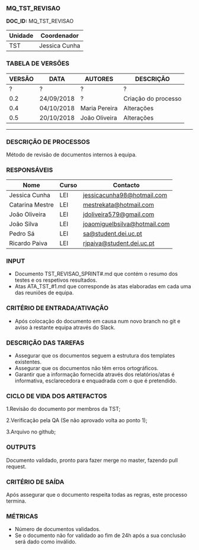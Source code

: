 ### MQ_TST_REVISAO

**DOC_ID:** MQ_TST_REVISAO

| Unidade | Coordenador   |
| ------- | ------------- |
| TST     | Jessica Cunha |


### TABELA DE VERSÕES
| VERSÃO | DATA       | AUTORES       | DESCRIÇÃO           |
| ------ | ---------- | ------------- | ------------------- |
| ?      | ?          | ?             | ?                   |
| 0.2    | 24/09/2018 | ?             | Criação do processo |
| 0.4    | 04/10/2018 | Maria Pereira | Alterações          |
| 0.5    | 20/10/2018 | João Oliveira | Alterações          |

------

### DESCRIÇÃO DE PROCESSOS
Método de revisão de documentos internos à equipa.

### RESPONSÁVEIS
| Nome            | Curso | Contacto                     |
| --------------- | ----- | ---------------------------- |
| Jessica Cunha   | LEI   | jessicacunha98@hotmail.com   |
| Catarina Mestre | LEI   | mestrekata@hotmail.com       |
| João Oliveira   | LEI   | jdoliveira579@gmail.com      |
| João Silva      | LEI   | joaomiguelbsilva@hotmail.com |
| Pedro Sá        | LEI   | sa@student.dei.uc.pt         |
| Ricardo Paiva   | LEI   | rjpaiva@student.dei.uc.pt    |

### INPUT
- Documento TST_REVISAO_SPRINT#.md que contém o resumo dos testes e os respetivos resultados.
- Atas ATA_TST_#1.md que corresponde às atas elaboradas em cada uma das reuniões de equipa.

### CRITÉRIO DE ENTRADA/ATIVAÇÃO
- Após colocação do documento em causa num novo branch no git e aviso à restante equipa através do Slack.

### DESCRIÇÃO DAS TAREFAS
- Assegurar que os documentos seguem a estrutura dos templates existentes.
- Assegurar que os documentos não têm erros ortográficos.
- Garantir que a informação fornecida através dos relatórios/atas é informativa, esclarecedora e enquadrada com o que é pretendido.

### CICLO DE VIDA DOS ARTEFACTOS
1.Revisão do documento por membros da TST;

2.Verificação pela QA (Se não aprovado volta ao ponto 1);

3.Arquivo no github;

### OUTPUTS
Documento validado, pronto para fazer merge no master, fazendo pull request.

### CRITÉRIO DE SAÍDA
Após assegurar que o documento respeita todas as regras, este processo termina.

### MÉTRICAS
- Número de documentos validados.
- Se o documento não for validado ao fim de 24h após a sua conclusão será dado como inválido.
